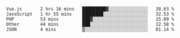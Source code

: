 <!--START_SECTION:waka-->
```text
Vue.js       2 hrs 16 mins   █████████▓░░░░░░░░░░░░░░░   38.63 % 
JavaScript   1 hr 55 mins    ████████░░░░░░░░░░░░░░░░░   32.53 % 
PHP          53 mins         ███▓░░░░░░░░░░░░░░░░░░░░░   15.09 % 
Other        44 mins         ███░░░░░░░░░░░░░░░░░░░░░░   12.58 % 
JSON         4 mins          ▒░░░░░░░░░░░░░░░░░░░░░░░░   01.14 % 
```
<!--END_SECTION:waka-->
